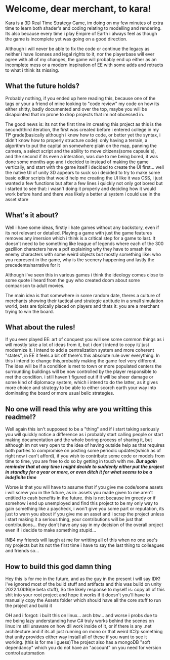 # Welcome, dear merchant, to kara!

Kara is a 3D Real Time Strategy Game, im doing on my few minutes of extra time to learn both shader's and coding relating to modelling and rendering. Its also because every time i play Empire of Earth i always feel as though the game is incomplete yet was going on a good direction.

Although i will never be able to fix the code or continue the legacy as neither i have licenses and legal rights to it, nor the playerbase will ever agree with all of my changes, the game will probably end up either as an incomplete mess or a modern inspiration of EE with some adds and retracts to what i think its missing.

## What the future holds?

Probably nothing,  if you ended up here reading this,  because one of the tags or your a friend of mine looking to "code review" my code on how its either shitty, badly documented and over the top, maybe you will be disapointed that im prone to drop projects that im not obcessed in.

The good news is: its not the first time im creating this project as this is the second/third iteration, the first was created before i entered college in my 11º grade(basically although i knew how to code, or better yet the syntax, i didn't know how to properly structure code): only having a terrain, a algorithm to put the capital on somewhere plain on the map, panning the camera, a select script and the ability to move citizens(some capsule's), and the second if its even a interation, was due to me being bored, it was done some months ago and i decided to instead of making the game vertically, and start with the game itself i decided to create the UI first... well the native UI of unity 3D appears to suck so i decided to try to make some basic editor scripts that would help me creating the UI like it was CSS, i just wanted a few functions but after a few lines i quickly not only got bored but i started to see that: i wasn't doing it properly and deciding how it would work before hand and there was likely a better ui system i could use in the asset store

## What's it about?

Well i have some ideas, firstly i hate games without any backstory, even if its not relevant or detailed. Playing a game with just the game features removes any imersion which i think is a critical step for a game to last. It doesn't need to be something like league of legends where each of the 300 gazillion characters have a pdf explaining why they have to smash the enemy characters with some weird objects but mostly something like: who you represent in the game, why is the scenery happening and lastly the precedents/narrative for it

Although i've seen this in various games i think the ideology comes close to some quote i heard from the guy who created doom about some comparison to adult movies.

The main idea is that somewhere in some random date, theres a culture of merchants showing their tactical and strategic aptitude in a small simulation world, bets are tipically placed on players and thats it: you are a merchant trying to win the board.

## What about the rules!

If you ever played EE: art of conquest you will see some common things as i will mostly take a lot of ideas from it, but i don't intend to copy it/ just modernize it. I intend to add a centralization system and more coherent "states", in EE it feels a bit off there's this absolute rule over everything. In this i intend to change this,probably making the game feel very different. The idea will be if a condition is met to town or more populated centers the surrounding buildings will be now controlled by the player responsible to met the condition. i still haven't figured out if it will be sheer damage or some kind of diplomacy system, which i intend to do the latter, as it gives more choice and strategy to be able to either scorch earth your way into dominating the board or more usual belic strategies.

## No one will read this why are you writting this readme!?

Well again this isn't supposed to be a "thing" and if i start taking seriously you will quickly notice a difference as i probably start calling people or start making documentation and the whole boring process of sharing it, but although im not very open to the idea of having outside help as that requires both parties to compromise on posting some periodic updates(which as of right now i can't afford), if you wish to contribute some code or models from time to time, you are free to do so by getting in touch with me. ***But again reminder that at any time i might decide to suddenly either put the project in standby for a year or more, or even ditch it for what seems to be a indefinite time***

Worse is that you will have to assume that if you give me code/some assets i will screw you in the future, as in: assets you made given to me aren't entitled to cash benefits in the future. this is not because im greedy or if somehow i end up unemployed and find this project to be my only way to gain something like a paycheck, i won't give you some part or reputation, its just to warn you about if you give me an asset and i scrap the project unless i start making it a serious thing, your contributions will be just that contributions... they don't have any say in my decision of the overall project even if i decide to make something stupid...

INB4 my friends will laugh at me for writting all of this when no one see's my projects but its not the first time i have to say the last thing to colleagues and friends so...

## How to build this god damn thing

Hey this is for me in the future, and as the guy in the present i will say IDK! i've ignored most of the build stuff and artifacts and this was build on unity 2022.1.0b16(ie beta stuff), So the likely response to myself is: copy all of this shit into your root project and hope it works if it doesn't you'll have to manually copy the Assets folder which should have all the core stuff to run the project and build it

OH and i forgot: i built this on linux... arch btw... and worse i probs due to me being lazy understanding how C# truly works behind the scenes on linux im still unaware on how dll work inside of it, or if there is any .net architecture and if its all just running on mono or that weird IC2p something that unity provides either way install all of these if you want to see it working. (this is for me i guess)The project also has a mongoDB "soft dependancy" which you do not have an "account" on you need for version control automation
